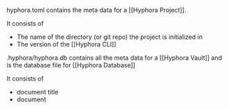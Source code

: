 hyphora.toml contains the meta data for a [[Hyphora Project]].

It consists of
- The name of the directory (or git repo) the project is initialized in
- The version of the [[Hyphora CLI]]

.hyphora/hyphora.db contains all the meta data for a [[Hyphora Vault]] and is the database file for [[Hyphora Database]]

It consists of
- document title
- document 